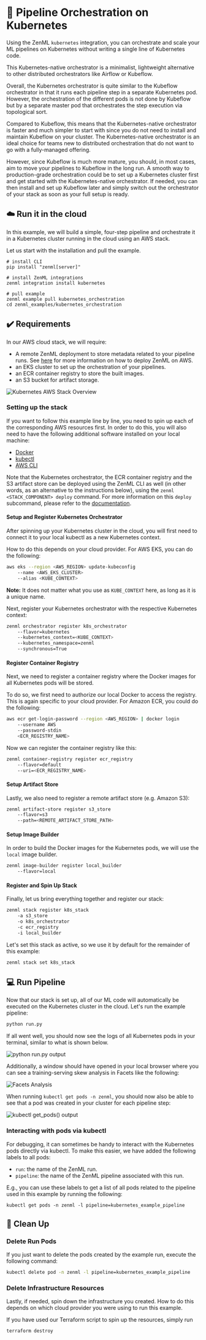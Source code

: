 # :dango: Pipeline Orchestration on Kubernetes

Using the ZenML `kubernetes` integration, you can orchestrate and scale your
ML pipelines on Kubernetes without writing a single line of Kubernetes code.

This Kubernetes-native orchestrator is a minimalist, lightweight alternative 
to other distributed orchestrators like Airflow or Kubeflow.

Overall, the Kubernetes orchestrator is quite similar to the Kubeflow
orchestrator in that it runs each pipeline step in a separate Kubernetes pod. 
However, the orchestration of the different pods is not done by Kubeflow but 
by a separate master pod that orchestrates the step execution via topological 
sort.

Compared to Kubeflow, this means that the Kubernetes-native orchestrator is
faster and much simpler to start with since you do not need to install 
and maintain Kubeflow on your cluster. The Kubernetes-native orchestrator is 
an ideal choice for teams new to distributed orchestration that do not want 
to go with a fully-managed offering.

However, since Kubeflow is much more mature, you should, in most cases, aim to
move your pipelines to Kubeflow in the long run. A smooth way to 
production-grade orchestration could be to set up a Kubernetes cluster first 
and get started with the Kubernetes-native orchestrator. If needed, you can 
then install and set up Kubeflow later and simply switch out the orchestrator 
of your stack as soon as your full setup is ready.

## ☁️ Run it in the cloud

In this example, we will build a simple, four-step pipeline and orchestrate it
in a Kubernetes cluster running in the cloud using an AWS stack.

Let us start with the installation and pull the example.

```shell
# install CLI
pip install "zenml[server]"

# install ZenML integrations
zenml integration install kubernetes

# pull example
zenml example pull kubernetes_orchestration
cd zenml_examples/kubernetes_orchestration
```

## :heavy_check_mark: Requirements

In our AWS cloud stack, we will require:

- A remote ZenML deployment to store metadata related to your pipeline runs. 
See [here](https://docs.zenml.io/user-guide/starter-guide/switch-to-production) for more 
information on how to deploy ZenML on AWS.
- an EKS cluster to set up the orchestration of your pipelines.
- an ECR container registry to store the built images.
- an S3 bucket for artifact storage.

![Kubernetes AWS Stack Overview](assets/zenml_kubernetes_aws_stack_overview.png)

### Setting up the stack

If you want to follow this example line by line, you need to spin up each of
the corresponding AWS resources first. In order to do this, you will also need 
to have the following additional software installed on your local machine:

* [Docker](https://www.docker.com/)
* [kubectl](https://kubernetes.io/docs/tasks/tools/)
* [AWS CLI](https://docs.aws.amazon.com/cli/latest/userguide/getting-started-install.html)

Note that the Kubernetes orchestrator, the ECR container registry and the S3
artifact store can be deployed using the ZenML CLI as well (in other words, as an
alternative to the instructions below), using the `zenml <STACK_COMPONENT> deploy` command. For more information on this `deploy` subcommand, please refer to the 
[documentation](https://docs.zenml.io/stacks-and-components/stack-deployment/deploy-a-stack-component).

#### Setup and Register Kubernetes Orchestrator

After spinning up your Kubernetes cluster in the cloud, you will first need
to connect it to your local kubectl as a new Kubernetes context.

How to do this depends on your cloud provider. For AWS EKS, you can do the
following:

```bash
aws eks --region <AWS_REGION> update-kubeconfig
    --name <AWS_EKS_CLUSTER>
    --alias <KUBE_CONTEXT>
```

**Note:** It does not matter what you use as `KUBE_CONTEXT` here, as long as it
is a unique name.

Next, register your Kubernetes orchestrator with the respective Kubernetes 
context:

```bash
zenml orchestrator register k8s_orchestrator
    --flavor=kubernetes
    --kubernetes_context=<KUBE_CONTEXT>
    --kubernetes_namespace=zenml
    --synchronous=True
```

#### Register Container Registry

Next, we need to register a container registry where the Docker images for all
Kubernetes pods will be stored.

To do so, we first need to authorize our local Docker to access the registry.
This is again specific to your cloud provider. 
For Amazon ECR, you could do the following:

```bash
aws ecr get-login-password --region <AWS_REGION> | docker login 
    --username AWS 
    --password-stdin 
    <ECR_REGISTRY_NAME>
```

Now we can register the container registry like this:

```bash
zenml container-registry register ecr_registry 
    --flavor=default 
    --uri=<ECR_REGISTRY_NAME>
```

#### Setup Artifact Store
Lastly, we also need to register a remote artifact store (e.g. Amazon S3):

```bash
zenml artifact-store register s3_store 
    --flavor=s3 
    --path=<REMOTE_ARTIFACT_STORE_PATH>
```

#### Setup Image Builder

In order to build the Docker images for the Kubernetes pods, we will use the
`local` image builder.

```bash
zenml image-builder register local_builder 
    --flavor=local
```

#### Register and Spin Up Stack

Finally, let us bring everything together and register our stack:

```bash
zenml stack register k8s_stack 
    -a s3_store 
    -o k8s_orchestrator 
    -c ecr_registry
    -i local_builder
```

Let's set this stack as active, so we use it by default for the remainder of
this example:

```bash
zenml stack set k8s_stack
```

## :computer: Run Pipeline
Now that our stack is set up, all of our ML code will automatically be executed
on the Kubernetes cluster in the cloud. Let's run the example pipeline:

```bash
python run.py
```

If all went well, you should now see the logs of all Kubernetes pods in your
terminal, similar to what is shown below.

![python run.py output](assets/python_run_output.png)

Additionally, a window should have opened in your local browser where you can
see a training-serving skew analysis in Facets like the following:

![Facets Analysis](assets/facets_analysis_output.png)

When running `kubectl get pods -n zenml`, you should now also be able to see
that a pod was created in your cluster for each pipeline step:

![kubectl get_pods() output](assets/kubectl_get_pods_output.png)

### Interacting with pods via kubectl

For debugging, it can sometimes be handy to interact with the Kubernetes pods
directly via kubectl. 
To make this easier, we have added the following labels to all pods:
- `run`: the name of the ZenML run.
- `pipeline`: the name of the ZenML pipeline associated with this run.

E.g., you can use these labels to get a list of all pods related to the 
pipeline used in this example by running the following:

```
kubectl get pods -n zenml -l pipeline=kubernetes_example_pipeline
```

## :sponge: Clean Up

### Delete Run Pods
If you just want to delete the pods created by the example run, execute the
following command:

```bash
kubectl delete pod -n zenml -l pipeline=kubernetes_example_pipeline
```

### Delete Infrastructure Resources

Lastly, if needed, spin down the infrastructure you created.
How to do this depends on which cloud provider you were using to run this
example.

If you have used our Terraform script to spin up the resources, simply run

```bash
terraform destroy
```
